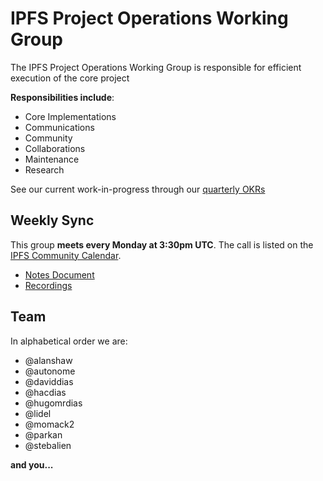 # IPFS Project Operations Working Group

The IPFS Project Operations Working Group is responsible for efficient execution of the core project
 
 **Responsibilities include**:
 
- Core Implementations 
- Communications 
- Community 
- Collaborations
- Maintenance 
- Research

See our current work-in-progress through our [quarterly OKRs](https://docs.google.com/spreadsheets/d/1AiNUL7vK5Jp8aa839UaMaI_AlBU5r6Bor-A40179I2A/edit#gid=1562851442)

## Weekly Sync

This group **meets every Monday at 3:30pm UTC**. The call is listed on the [IPFS Community Calendar](https://calendar.google.com/calendar/embed?src=ipfs.io_eal36ugu5e75s207gfjcu0ae84@group.calendar.google.com&ctz=UTC).

- [Notes Document](https://docs.google.com/document/d/1IZ8tyWKnuXKTMbYaZO_8FVUKJ1kxA4imgPaTBhXXbAc/)
- [Recordings](https://www.youtube.com/playlist?list=PLuhRWgmPaHtSIdimfSWWjQHLMbsScghYB)

## Team

In alphabetical order we are:

- @alanshaw
- @autonome
- @daviddias
- @hacdias
- @hugomrdias
- @lidel
- @momack2
- @parkan
- @stebalien

**and you...**

